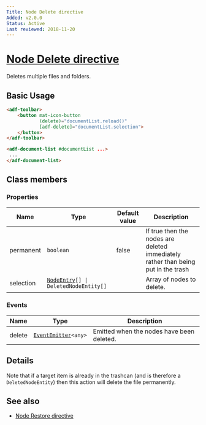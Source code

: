 ```yaml
---
Title: Node Delete directive
Added: v2.0.0
Status: Active
Last reviewed: 2018-11-20
---
```


# [Node Delete directive](../../../lib/core/directives/node-delete.directive.ts "Defined in node-delete.directive.ts")

Deletes multiple files and folders.

## Basic Usage

```html
<adf-toolbar>
    <button mat-icon-button
            (delete)="documentList.reload()"
            [adf-delete]="documentList.selection">
    </button>
</adf-toolbar>

<adf-document-list #documentList ...>
 ...
</adf-document-list>
```

## Class members

### Properties

| Name | Type | Default value | Description |
| --- | --- | --- | --- |
| permanent | `boolean` | false | If true then the nodes are deleted immediately rather than being put in the trash |
| selection | [`NodeEntry`](https://github.com/Alfresco/alfresco-js-api/blob/master/src/alfresco-core-rest-api/docs/NodeEntry.md)`[] \| DeletedNodeEntity[]` |  | Array of nodes to delete. |

### Events

| Name | Type | Description |
| --- | --- | --- |
| delete | [`EventEmitter`](https://angular.io/api/core/EventEmitter)`<any>` | Emitted when the nodes have been deleted. |

## Details

Note that if a target item is already in the trashcan (and is therefore a `DeletedNodeEntity`) then
this action will delete the file permanently.

## See also

*   [Node Restore directive](node-restore.directive.md)
